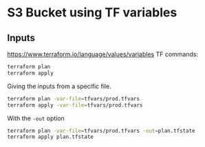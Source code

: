 # S3 Bucket using TF variables
## Inputs
https://www.terraform.io/language/values/variables
TF commands:

```bash
terraform plan
terraform apply
```

Giving the inputs from a specific file.
```bash
terraform plan -var-file=tfvars/prod.tfvars
terraform apply -var-file=tfvars/prod.tfvars
```

With the `-out` option

```bash
terraform plan -var-file=tfvars/prod.tfvars -out=plan.tfstate
terraform apply plan.tfstate
```
